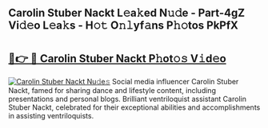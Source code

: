 ## Carolin Stuber Nackt L𝚎a𝚔ed N𝚞𝚍e - Part-4gZ Vi𝚍𝚎o L𝚎a𝚔s - H𝚘𝚝 O𝚗𝚕yf𝚊ns P𝚑𝚘tos PkPfX

# <h2><a href="http://kf6rmbz.oniu.top/?m=Carolin+Stuber+Nackt">🔗👉 🔴 Carolin Stuber Nackt P𝚑ot𝚘𝚜 V𝚒d𝚎o</a></h2>

[![Carolin Stuber Nackt Nu𝚍e𝚜](https://i.imgur.com/0qMVB7G.gif)](http://kf6rmbz.oniu.top/?m=Carolin+Stuber+Nackt)
Social media influencer Carolin Stuber Nackt, famed for sharing dance and lifestyle content, including presentations and personal blogs. Brilliant ventriloquist assistant Carolin Stuber Nackt, celebrated for their exceptional abilities and accomplishments in assisting ventriloquists.  

